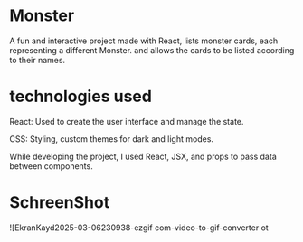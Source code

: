 # Monster
A fun and interactive project made with React, lists monster cards, each representing a different Monster. and allows the cards to be listed according to their names.


# technologies used
React: Used to create the user interface and manage the state.

CSS: Styling, custom themes for dark and light modes.

While developing the project, I used React, JSX, and props to pass data between components.
 
# SchreenShot
![EkranKayd2025-03-06230938-ezgif com-video-to-gif-converter
ot
